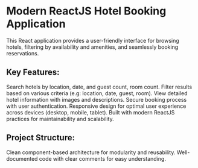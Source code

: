 # Modern ReactJS Hotel Booking Application

This React application provides a user-friendly interface for browsing hotels, filtering by availability and amenities, and seamlessly booking reservations.

## Key Features:

Search hotels by location, date, and guest count, room count.
Filter results based on various criteria (e.g: location, date, guest, room).
View detailed hotel information with images and descriptions.
Secure booking process with user authentication.
Responsive design for optimal user experience across devices (desktop, mobile, tablet).
Built with modern ReactJS practices for maintainability and scalability.

## Project Structure:

Clean component-based architecture for modularity and reusability.
Well-documented code with clear comments for easy understanding.
